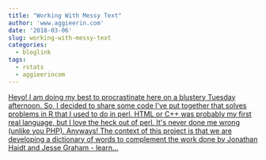 ```yaml
---
title: "Working With Messy Text"
author: 'www.aggieerin.com'
date: '2018-03-06'
slug: working-with-messy-text
categories:
  - bloglink
tags:
  - rstats
  - aggieerincom
---
```


[Heyo! I am doing my best to procrastinate here on a blustery Tuesday afternoon. So, I decided to share some code I've put together that solves problems in R that I used to do in perl. HTML or C++ was probably my first real language, but I love the heck out of perl. It's never done me wrong (unlike you PHP). Anyways! The context of this project is that we are developing a dictionary of words to complement the work done by Jonathan Haidt and Jesse Graham - learn...<click to read more>](https://doomlab.github.io/post/working-with-messy-text/)

